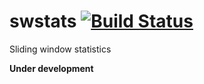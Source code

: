 # swstats [![Build Status](https://travis-ci.org/solzimer/swstats.svg?branch=master)](https://travis-ci.org/solzimer/swstats)

Sliding window statistics

**Under development**
